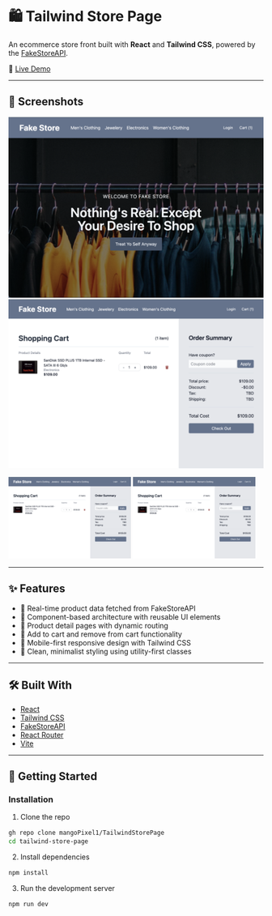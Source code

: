 # 🛍️ Tailwind Store Page

An ecommerce store front built with **React** and **Tailwind CSS**, powered by the [FakeStoreAPI](https://fakestoreapi.com/).  


🔗 [Live Demo](https://your-live-demo-link.com)

---

## 📸 Screenshots
![Homepage](./screenshots/homepage.png)  
![Cart Page](./screenshots/cart.png)

<p float="left">
  <img src="./screenshots/cart.png" width="48%" />
  <img src="./screenshots/cart.png" width="48%" />
</p>

---

## ✨ Features

- 🔄 Real-time product data fetched from FakeStoreAPI
- 🧩 Component-based architecture with reusable UI elements
- 💬 Product detail pages with dynamic routing
- 🛒 Add to cart and remove from cart functionality
- 📱 Mobile-first responsive design with Tailwind CSS
- 🌙 Clean, minimalist styling using utility-first classes

---

## 🛠️ Built With

- [React](https://reactjs.org/)
- [Tailwind CSS](https://tailwindcss.com/)
- [FakeStoreAPI](https://fakestoreapi.com/)
- [React Router](https://reactrouter.com/)
- [Vite](https://vitejs.dev/)

---

## 🚀 Getting Started

### Installation

1. Clone the repo
```bash
gh repo clone mangoPixel1/TailwindStorePage
cd tailwind-store-page
```

2. Install dependencies
```bash
npm install
```

3. Run the development server
```bash
npm run dev
```

